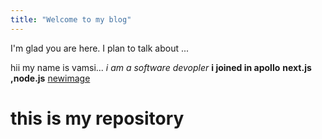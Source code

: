 ```yaml
---
title: "Welcome to my blog"
---
```


I'm glad you are here. I plan to talk about ...

hii  my name is vamsi...
*i am a software devopler*
**i joined in apollo**
__next.js ,node.js__
[newimage](https://pixabay.com/images/search/nature/)
<h1>this is my repository</h1>
